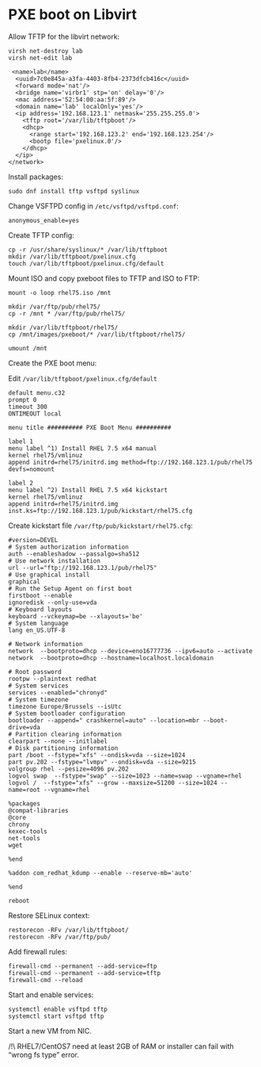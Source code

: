 # PXE boot on Libvirt

Allow TFTP for the libvirt network:

```
virsh net-destroy lab
virsh net-edit lab
```

```
 <name>lab</name>
  <uuid>7c0e845a-a3fa-4403-8fb4-2373dfcb416c</uuid>
  <forward mode='nat'/>
  <bridge name='virbr1' stp='on' delay='0'/>
  <mac address='52:54:00:aa:5f:89'/>
  <domain name='lab' localOnly='yes'/>
  <ip address='192.168.123.1' netmask='255.255.255.0'>
    <tftp root='/var/lib/tftpboot'/>
    <dhcp>
      <range start='192.168.123.2' end='192.168.123.254'/>
      <bootp file='pxelinux.0'/>
    </dhcp>
  </ip>
</network>
```

Install packages:

```
sudo dnf install tftp vsftpd syslinux
```

Change VSFTPD config in `/etc/vsftpd/vsftpd.conf`:

```
anonymous_enable=yes
```

Create TFTP config:

```
cp -r /usr/share/syslinux/* /var/lib/tftpboot
mkdir /var/lib/tftpboot/pxelinux.cfg
touch /var/lib/tftpboot/pxelinux.cfg/default
```

Mount ISO and copy pxeboot files to TFTP and ISO to FTP:

```
mount -o loop rhel75.iso /mnt

mkdir /var/ftp/pub/rhel75/
cp -r /mnt * /var/ftp/pub/rhel75/

mkdir /var/lib/tftpboot/rhel75/
cp /mnt/images/pxeboot/* /var/lib/tftpboot/rhel75/

umount /mnt
```

Create the PXE boot menu:

Edit `/var/lib/tftpboot/pxelinux.cfg/default`

```
default menu.c32
prompt 0
timeout 300
ONTIMEOUT local

menu title ########## PXE Boot Menu ##########

label 1
menu label ^1) Install RHEL 7.5 x64 manual
kernel rhel75/vmlinuz
append initrd=rhel75/initrd.img method=ftp://192.168.123.1/pub/rhel75 devfs=nomount

label 2
menu label ^2) Install RHEL 7.5 x64 kickstart
kernel rhel75/vmlinuz
append initrd=rhel75/initrd.img inst.ks=ftp://192.168.123.1/pub/kickstart/rhel75.cfg
```

Create kickstart file `/var/ftp/pub/kickstart/rhel75.cfg`:

```
#version=DEVEL
# System authorization information
auth --enableshadow --passalgo=sha512
# Use network installation
url --url="ftp://192.168.123.1/pub/rhel75"
# Use graphical install
graphical
# Run the Setup Agent on first boot
firstboot --enable
ignoredisk --only-use=vda
# Keyboard layouts
keyboard --vckeymap=be --xlayouts='be'
# System language
lang en_US.UTF-8

# Network information
network  --bootproto=dhcp --device=eno16777736 --ipv6=auto --activate
network  --bootproto=dhcp --hostname=localhost.localdomain

# Root password
rootpw --plaintext redhat
# System services
services --enabled="chronyd"
# System timezone
timezone Europe/Brussels --isUtc
# System bootloader configuration
bootloader --append=" crashkernel=auto" --location=mbr --boot-drive=vda
# Partition clearing information
clearpart --none --initlabel
# Disk partitioning information
part /boot --fstype="xfs" --ondisk=vda --size=1024
part pv.202 --fstype="lvmpv" --ondisk=vda --size=9215
volgroup rhel --pesize=4096 pv.202
logvol swap  --fstype="swap" --size=1023 --name=swap --vgname=rhel
logvol /  --fstype="xfs" --grow --maxsize=51200 --size=1024 --name=root --vgname=rhel

%packages
@compat-libraries
@core
chrony
kexec-tools
net-tools
wget

%end

%addon com_redhat_kdump --enable --reserve-mb='auto'

%end

reboot
```

Restore SELinux context:

```
restorecon -RFv /var/lib/tftpboot/
restorecon -RFv /var/ftp/pub/
```

Add firewall rules:

```
firewall-cmd --permanent --add-service=ftp
firewall-cmd --permanent --add-service=tftp
firewall-cmd --reload
```

Start and enable services:

```
systemctl enable vsftpd tftp
systemctl start vsftpd tftp
```

Start a new VM from NIC.

/!\ RHEL7/CentOS7 need at least 2GB of RAM or installer can fail with “wrong fs type” error.